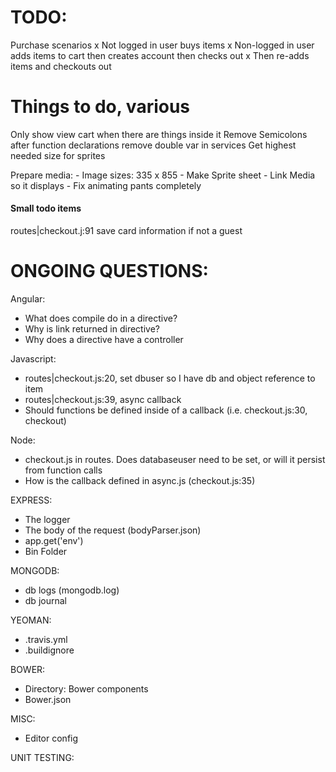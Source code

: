 # TODO:
Purchase scenarios
x Not logged in user buys items
x Non-logged in user adds items to cart then creates account then checks out
x Then re-adds items and checkouts out




# Things to do, various
Only show view cart when there are things inside it
Remove Semicolons after function declarations
remove double var in services
Get highest needed size for sprites

Prepare media:
    - Image sizes:
      335 x 855
    - Make Sprite sheet
    - Link Media so it displays
    - Fix animating pants completely



#### Small todo items
routes|checkout.j:91 save card information if not a guest


# ONGOING QUESTIONS:

Angular:
  - What does compile do in a directive?
  - Why is link returned in directive?
  - Why does a directive have a controller

Javascript:
  - routes|checkout.js:20, set dbuser so I have db and object reference to item
  - routes|checkout.js:39, async callback
  - Should functions be defined inside of a callback (i.e. checkout.js:30, checkout)

Node:
  - checkout.js in routes. Does databaseuser need to be set, or will it persist from function calls
  - How is the callback defined in async.js (checkout.js:35)
  
EXPRESS:
  - The logger
  - The body of the request (bodyParser.json)
  - app.get('env')
  - Bin Folder


MONGODB:
  - db logs (mongodb.log)
  - db journal


YEOMAN: 
  -  .travis.yml
  -  .buildignore

BOWER:
  - Directory: Bower components
  - Bower.json


MISC:
  - Editor config


UNIT TESTING:

